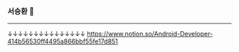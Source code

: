 ### 서승환 👋
***

↓↓↓↓↓↓↓↓↓↓↓↓↓↓↓
https://www.notion.so/Android-Developer-414b56530ff4495a866bbf55fe17d851


